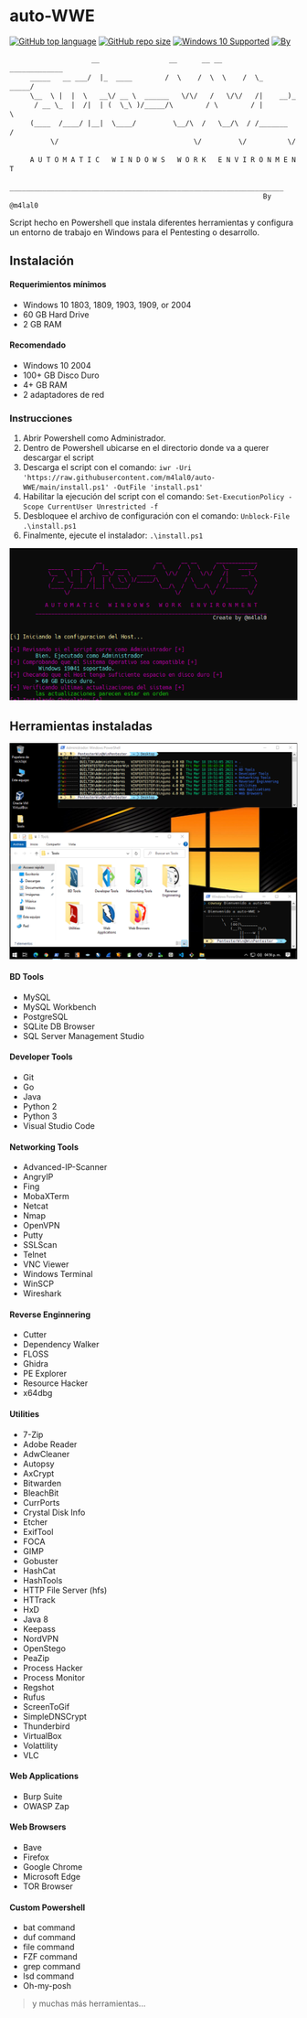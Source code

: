 # auto-WWE

[![GitHub top language](https://img.shields.io/github/languages/top/m4lal0/auto-WWE?logo=powershell&style=flat-square)](#)
[![GitHub repo size](https://img.shields.io/github/repo-size/m4lal0/auto-WWE?logo=webpack&style=flat-square)](#)
[![Windows 10 Supported](https://img.shields.io/badge/Windows_10-Supported-blue?style=flat-square&logo=windows)](#)
[![By](https://img.shields.io/badge/By-m4lal0-green?style=flat-square&logo=github)](#)

```
                    __                 __      __ __      _____________
     _____   __ ___/  |_  ____        /  \    /  \  \    /  \_   _____/
     \__  \ |  |  \   __\/ __ \  ______   \/\/   /   \/\/   /|    __)_ 
      / __ \_  |  /|  | (  \_\ )/_____/\        / \        / |        \
     (____  /____/ |__|  \____/         \__/\  /   \__/\  / /_______  /
          \/                                 \/         \/          \/ 

     A U T O M A T I C   W I N D O W S   W O R K   E N V I R O N M E N T
     ___________________________________________________________________
                                                              By @m4lal0
```
Script hecho en Powershell que instala diferentes herramientas y configura un entorno de trabajo en Windows para el Pentesting o desarrollo.

## Instalación

#### Requerimientos mínimos

+ Windows 10 1803, 1809, 1903, 1909, or 2004
+ 60 GB Hard Drive
+ 2 GB RAM

#### Recomendado

+ Windows 10 2004
+ 100+ GB Disco Duro
+ 4+ GB RAM
+ 2 adaptadores de red

### Instrucciones

1. Abrir Powershell como Administrador.
2. Dentro de Powershell ubicarse en el directorio donde va a querer descargar el script
3. Descarga el script con el comando: ```iwr -Uri 'https://raw.githubusercontent.com/m4lal0/auto-WWE/main/install.ps1' -OutFile 'install.ps1'```
4. Habilitar la ejecución del script con el comando: ```Set-ExecutionPolicy -Scope CurrentUser Unrestricted -f```
5. Desbloquee el archivo de configuración con el comando: ```Unblock-File .\install.ps1```
6. Finalmente, ejecute el instalador: ```.\install.ps1```

![auto-WWE](./images/script-auto-WWE.png)

## Herramientas instaladas

![](./images/auto-WWE.png)

#### BD Tools
- MySQL
- MySQL Workbench
- PostgreSQL
- SQLite DB Browser
- SQL Server Management Studio

#### Developer Tools
- Git
- Go
- Java
- Python 2
- Python 3
- Visual Studio Code

#### Networking Tools
- Advanced-IP-Scanner
- AngryIP
- Fing
- MobaXTerm
- Netcat
- Nmap
- OpenVPN
- Putty
- SSLScan
- Telnet
- VNC Viewer
- Windows Terminal
- WinSCP
- Wireshark

#### Reverse Enginnering
- Cutter
- Dependency Walker
- FLOSS
- Ghidra
- PE Explorer
- Resource Hacker
- x64dbg

#### Utilities
- 7-Zip
- Adobe Reader
- AdwCleaner
- Autopsy
- AxCrypt
- Bitwarden
- BleachBit
- CurrPorts
- Crystal Disk Info
- Etcher
- ExifTool
- FOCA
- GIMP
- Gobuster
- HashCat
- HashTools
- HTTP File Server (hfs)
- HTTrack
- HxD
- Java 8
- Keepass
- NordVPN
- OpenStego
- PeaZip
- Process Hacker
- Process Monitor
- Regshot
- Rufus
- ScreenToGif
- SimpleDNSCrypt
- Thunderbird
- VirtualBox
- Volattility
- VLC

#### Web Applications
- Burp Suite
- OWASP Zap

#### Web Browsers
- Bave
- Firefox
- Google Chrome
- Microsoft Edge
- TOR Browser

#### Custom Powershell
- bat command
- duf command
- file command
- FZF command
- grep command
- lsd command
- Oh-my-posh

> y muchas más herramientas...
